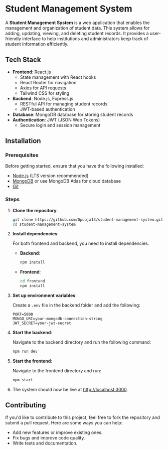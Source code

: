 # Student Management System

A **Student Management System** is a web application that enables the management and organization of student data. This system allows for adding, updating, viewing, and deleting student records. It provides a user-friendly interface to help institutions and administrators keep track of student information efficiently.

## Tech Stack

- **Frontend**: React.js
  - State management with React hooks
  - React Router for navigation
  - Axios for API requests
  - Tailwind CSS for styling
- **Backend**: Node.js, Express.js
  - RESTful API for managing student records
  - JWT-based authentication
- **Database**: MongoDB database for storing student records
- **Authentication**: JWT (JSON Web Tokens)
  - Secure login and session management

## Installation

### Prerequisites

Before getting started, ensure that you have the following installed:

- [Node.js](https://nodejs.org/) (LTS version recommended)
- [MongoDB](https://www.mongodb.com/) or use MongoDB Atlas for cloud database
- [Git](https://git-scm.com/)

### Steps

1. **Clone the repository**:

   ```bash
   git clone https://github.com/Gpooja13/student-management-system.git
   cd student-management-system
   ```

2. **Install dependencies**:

   For both frontend and backend, you need to install dependencies.

   - **Backend**:

     ```bash
     npm install
     ```

   - **Frontend**:

     ```bash
     cd frontend
     npm install
     ```

3. **Set up environment variables**:

   Create a `.env` file in the backend folder and add the following:

   ```
   PORT=5000
   MONGO_URI=your-mongodb-connection-string
   JWT_SECRET=your-jwt-secret
   ```

4. **Start the backend**:

   Navigate to the backend directory and run the following command:

   ```bash
   npm run dev
   ```

5. **Start the frontend**:

   Navigate to the frontend directory and run:

   ```bash
   npm start
   ```

6. The system should now be live at [http://localhost:3000](http://localhost:3000).


## Contributing

If you'd like to contribute to this project, feel free to fork the repository and submit a pull request. Here are some ways you can help:

- Add new features or improve existing ones.
- Fix bugs and improve code quality.
- Write tests and documentation.
